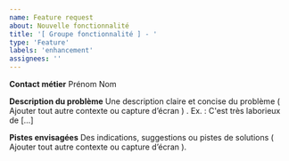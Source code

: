 ```yaml
---
name: Feature request
about: Nouvelle fonctionnalité
title: '[ Groupe fonctionnalité ] - '
type: 'Feature'
labels: 'enhancement'
assignees: ''
---
```

**Contact métier**
Prénom Nom

**Description du problème**
Une description claire et concise du problème ( Ajouter tout autre contexte ou capture d’écran ) . Ex. : C'est très laborieux de [...]

**Pistes envisagées**
Des indications, suggestions ou pistes de solutions ( Ajouter tout autre contexte ou capture d’écran ).
